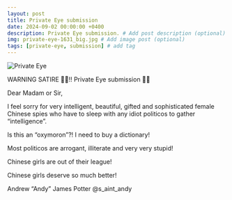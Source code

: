 ```yaml
---
layout: post
title: Private Eye submission
date: 2024-09-02 00:00:00 +0400
description: Private Eye submission. # Add post description (optional)
img: private-eye-1631_big.jpg # Add image post (optional)
tags: [private-eye, submission] # add tag
---
```


![Private Eye]({{site.baseurl}}/assets/img/private-eye-1631_big.jpg)

WARNING SATIRE 🤣🤣!! Private Eye submission 🤣🤣

Dear Madam or Sir,

I feel sorry for very intelligent, beautiful, gifted and sophisticated female Chinese spies who have to sleep with any idiot politicos to gather “intelligence”.

Is this an “oxymoron”?! I need to buy a dictionary!

Most politicos are arrogant, illiterate and very very stupid!

Chinese girls are out of their league!

Chinese girls deserve so much better!

Andrew “Andy” James Potter
@s_aint_andy
